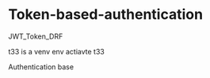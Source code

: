# Token-based-authentication
JWT_Token_DRF


t33 is a venv env 
actiavte t33

Authentication base 

